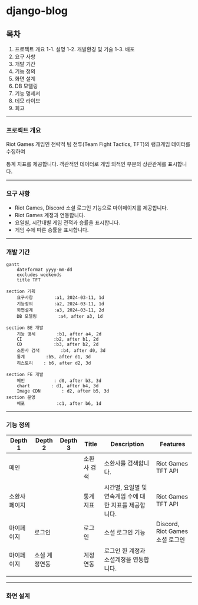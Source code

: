 # django-blog

## 목차

1. 프로젝트 개요
   1-1. 설명
   1-2. 개발환경 및 기술
   1-3. 배포
2. 요구 사항
3. 개발 기간
4. 기능 정의
5. 화면 설계
6. DB 모델링
7. 기능 명세서
8. 데모 라이브
9. 회고

---

### 프로젝트 개요

Riot Games 게임인 전략적 팀 전투(Team Fight Tactics, TFT)의 랭크게임 데이터를 수집하여

통계 지표를 제공합니다. 객관적인 데이터로 게임 외적인 부분의 상관관계를 표시합니다.

---

### 요구 사항

- Riot Games, Discord 소셜 로그인 기능으로 마이페이지를 제공합니다.
- Riot Games 계정과 연동합니다.
- 요일별, 시간대별 게임 전적과 승률을 표시합니다.
- 게임 수에 따른 승률을 표시합니다.

---

### 개발 기간

```mermaid
gantt
    dateformat yyyy-mm-dd
    excludes weekends
    title TFT

section 기획
    요구사항        :a1, 2024-03-11, 1d
    기능정의        :a2, 2024-03-11, 1d
    화면설계        :a3, 2024-03-11, 2d
    DB 모델링        :a4, after a3, 1d

section BE 개발
    기능 명세        :b1, after a4, 2d
    CI            :b2, after b1, 2d
    CD            :b3, after b2, 2d
    소환사 검색        :b4, after d0, 3d
    통계        :b5, after d1, 3d
    히스토리    : b6, after d2, 3d

section FE 개발
    메인           : d0, after b3, 3d
    chart        : d1, after b4, 3d
    Image CDN        : d2, after b5, 3d
section 운영
    배포            :c1, after b6, 1d
```

---

### 기능 정의

| Depth 1       | Depth 2       | Depth 3 | Title       | Description                                             | Features                        |
| --------------- | --------------- | --------- | ------------- | --------------------------------------------------------- | --------------------------------- |
| 메인          |               |         | 소환사 검색 | 소환사를 검색합니다.                                    | Riot Games TFT API              |
| 소환사 페이지 |               |         | 통계지표    | 시간별, 요일별 및 연속게임 수에 대한 지표를 제공합니다. | Riot Games TFT API              |
| 마이페이지    | 로그인        |         | 로그인      | 소셜 로그인 기능                                        | Discord, Riot Games 소셜 로그인 |
| 마이페이지    | 소셜 계정연동 |         | 계정 연동   | 로그인 한 계정과 소셜계정을 연동합니다.                 |                                 |
|               |               |         |             |                                                         |                                 |

---

### 화면 설계



